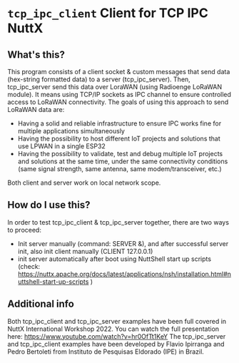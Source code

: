 `tcp_ipc_client` Client for TCP IPC NuttX
=========================================

What\'s this?
-------------

This program consists of a client socket & custom messages that send
data (hex-string formatted data) to a server (tcp\_ipc\_server). Then,
tcp\_ipc\_server send this data over LoraWAN (using Radioenge LoRaWAN
module). It means using TCP/IP sockets as IPC channel to ensure
controlled access to LoRaWAN connectivity. The goals of using this
approach to send LoRaWAN data are:

-   Having a solid and reliable infrastructure to ensure IPC works fine
    for multiple applications simultaneously
-   Having the possibility to host different IoT projects and solutions
    that use LPWAN in a single ESP32
-   Having the possibility to validate, test and debug multiple IoT
    projects and solutions at the same time, under the same connectivity
    conditions (same signal strength, same antenna, same
    modem/transceiver, etc.)

Both client and server work on local network scope.

How do I use this?
------------------

In order to test tcp\_ipc\_client & tcp\_ipc\_server together, there are
two ways to proceed:

-   Init server manually (command: SERVER &), and after successful
    server init, also init client manually (CLIENT 127.0.0.1)
-   init server automatically after boot using NuttShell start up
    scripts (check:
    <https://nuttx.apache.org/docs/latest/applications/nsh/installation.html#nuttshell-start-up-scripts>
    )

Additional info
---------------

Both tcp\_ipc\_client and tcp\_ipc\_server examples have been full
covered in NuttX International Workshop 2022. You can watch the full
presentation here: <https://www.youtube.com/watch?v=hr0OfTt1KeY> The
tcp\_ipc\_server and tcp\_ipc\_client examples have been developed by
Flavio Ipirranga and Pedro Bertoleti from Instituto de Pesquisas
Eldorado (IPE) in Brazil.

